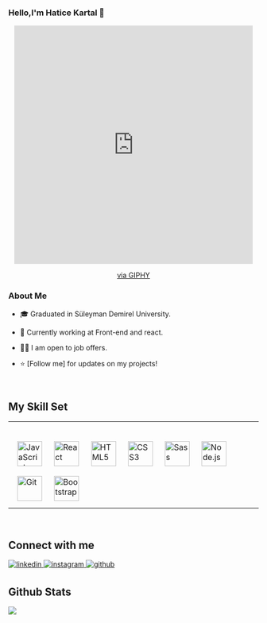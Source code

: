 ### Hello,I'm Hatice Kartal 👋  
<div align="center">
<iframe src="https://giphy.com/embed/4GaHBQh3f4jBEpbQvP" width="480" height="480" frameBorder="0" class="giphy-embed" allowFullScreen></iframe><p><a href="https://giphy.com/gifs/shecodesio-swipe-up-computer-congratulations-4GaHBQh3f4jBEpbQvP">via GIPHY</a></p>
</div>  
  

### <div align="left">About Me
</div>  
  

-  🎓 Graduated in Süleyman Demirel University.  
  

-  💼 Currently working at Front-end and react.  
  

- 🤝🏻 I am open to job offers.
  
- ⭐️ [Follow me] for updates on my projects!

  

<br/>  


## My Skill Set  
<table><tr><td valign="top" width="33%">



###   
<div align="left">  
<a href="https://www.javascript.com/" target="_blank"><img style="margin: 10px" src="https://profilinator.rishav.dev/skills-assets/javascript-original.svg" alt="JavaScript" height="50" /></a>  
<a href="https://reactjs.org/" target="_blank"><img style="margin: 10px" src="https://profilinator.rishav.dev/skills-assets/react-original-wordmark.svg" alt="React" height="50" /></a>  
<a href="https://en.wikipedia.org/wiki/HTML5" target="_blank"><img style="margin: 10px" src="https://profilinator.rishav.dev/skills-assets/html5-original-wordmark.svg" alt="HTML5" height="50" /></a>  
<a href="https://www.w3schools.com/css/" target="_blank"><img style="margin: 10px" src="https://profilinator.rishav.dev/skills-assets/css3-original-wordmark.svg" alt="CSS3" height="50" /></a>  
<a href="https://sass-lang.com/" target="_blank"><img style="margin: 10px" src="https://profilinator.rishav.dev/skills-assets/sass-original.svg" alt="Sass" height="50" /></a>  
<a href="https://nodejs.org/" target="_blank"><img style="margin: 10px" src="https://profilinator.rishav.dev/skills-assets/nodejs-original-wordmark.svg" alt="Node.js" height="50" /></a>  
<a href="https://github.com/" target="_blank"><img style="margin: 10px" src="https://profilinator.rishav.dev/skills-assets/git-scm-icon.svg" alt="Git" height="50" /></a>  
<a href="https://getbootstrap.com/docs/3.4/javascript/" target="_blank"><img style="margin: 10px" src="https://profilinator.rishav.dev/skills-assets/bootstrap-plain.svg" alt="Bootstrap" height="50" /></a>  
</div>
</td> </tr></table> 




<br/>  


## Connect with me  
<a href="https://linkedin.com/in/hatice-kartal-3b06642a8" target="_blank">
<img src=https://img.shields.io/badge/linkedin-%231E77B5.svg?&style=for-the-badge&logo=linkedin&logoColor=white alt=linkedin style="margin-bottom: 5px;" />
</a>
<a href="https://instagram.com/h_aticekartal" target="_blank">
<img src=https://img.shields.io/badge/instagram-%23000000.svg?&style=for-the-badge&logo=instagram&logoColor=white alt=instagram style="margin-bottom: 5px;" />
</a>
<a href="https://github.com/h-attam" target="_blank">
<img src=https://img.shields.io/badge/github-%2324292e.svg?&style=for-the-badge&logo=github&logoColor=white alt=github style="margin-bottom: 5px;" />
</a>  
  

<br/>  


## Github Stats  
<div align="left"><img src="https://github-readme-stats.vercel.app/api?username=h-attam&show_icons=true&count_private=true&hide_border=true" align="center" /></div>  

<br/>  




